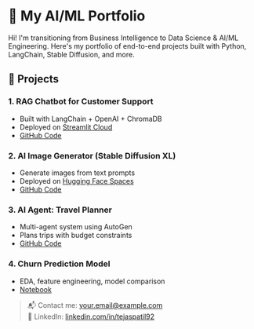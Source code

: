 # 🚀 My AI/ML Portfolio

Hi! I'm transitioning from Business Intelligence to Data Science & AI/ML Engineering. Here's my portfolio of end-to-end projects built with Python, LangChain, Stable Diffusion, and more.

## 📂 Projects

### 1. RAG Chatbot for Customer Support
- Built with LangChain + OpenAI + ChromaDB
- Deployed on [Streamlit Cloud](https://your-app.streamlit.app)
- [GitHub Code](https://github.com/tejasp0412/my-ai-portfolio/tree/main/web_apps/rag-chatbot)

### 2. AI Image Generator (Stable Diffusion XL)
- Generate images from text prompts
- Deployed on [Hugging Face Spaces](https://huggingface.co/spaces/YOUR_SPACE)
- [GitHub Code](https://github.com/tejasp0412/my-ai-portfolio/tree/main/web_apps/ai-image-generator)

### 3. AI Agent: Travel Planner
- Multi-agent system using AutoGen
- Plans trips with budget constraints
- [GitHub Code](https://github.com/tejasp0412/my-ai-portfolio/tree/main/web_apps/ai-agent-travel)

### 4. Churn Prediction Model
- EDA, feature engineering, model comparison
- [Notebook](https://github.com/tejasp0412/my-ai-portfolio/blob/main/notebooks/churn_prediction.ipynb)

> 📬 Contact me: your.email@example.com  
> 🔗 LinkedIn: [linkedin.com/in/tejaspatil92](https://linkedin.com/in/tejaspatil92)